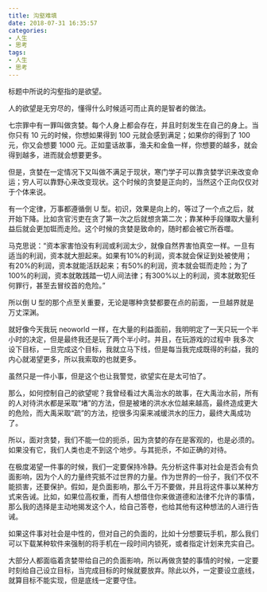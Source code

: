 ```yaml
---
title: 沟壑难填
date: 2018-07-31 16:35:57
categories:
- 人生
- 思考
tags:
- 人生
- 思考
---
```


标题中所说的沟壑指的是欲望。

人的欲望是无穷尽的，懂得什么时候适可而止真的是智者的做法。

<!-- more -->

七宗罪中有一罪叫做贪婪。每个人身上都会存在，并且时刻发生在自己的身上。当你只有 10 元的时候，你想如果得到 100 元就会感到满足；如果你的得到了 100 元，你又会想要 1000 元。正如童话故事，渔夫和金鱼一样，你想要的越多，就会得到越多，进而就会想要更多。

但是，贪婪在一定情况下又叫做不满足于现状，寒门学子可以靠贪婪学识来改变命运；穷人可以靠野心来改变现状。这个时候的贪婪是正向的，当然这个正向仅仅对于个体来说。

有一个定律，万事都遵循倒 U 型。初识，效果是向上的，等过了一个点之后，就开始下降。比如贪官污吏在贪了第一次之后就想贪第二次；靠某种手段赚取大量利益后就会更加铤而走险。这个时候的贪婪是致命的，随时都会被它所吞噬。

马克思说：“资本家害怕没有利润或利润太少，就像自然界害怕真空一样。一旦有适当的利润，资本就大胆起来。如果有10%的利润，资本就会保证到处被使用；有20%的利润，资本就能活跃起来；有50%的利润，资本就会铤而走险；为了100%的利润，资本就敢践踏一切人间法律；有300%以上的利润，资本就敢犯任何罪行，甚至去冒绞首的危险。”

所以倒 U 型的那个点至关重要，无论是哪种贪婪都要在点的前面，一旦越界就是万丈深渊。

就好像今天我玩 neoworld 一样，在大量的利益面前，我明明定了一天只玩一个半小时的决定，但是最终我还是玩了两个半小时。并且，在玩游戏的过程中 我多次设下目标，一旦完成这个目标，我就立马下线，但是每当我完成既得的利益，我的内心就渴望更多，所以我索取的也就更多。

虽然只是一件小事，但是这个也让我警觉，欲望实在是太可怕了。

那么，如何控制自己的欲望呢？我曾经看过大禹治水的故事，在大禹治水前，所有的人对待洪水都是采取“堵”的方法，但是被堵的洪水水位越来越高，最终造成更大的危险，而大禹采取“疏”的方法，挖很多沟渠来减缓洪水的压力，最终大禹成功了。

所以，面对贪婪，我们不能一位的扼杀，因为贪婪的存在是客观的，也是必须的。如果没有它，我们人类也走不到这个地步。与其扼杀，不如正确的对待。

在极度渴望一件事的时候，我们一定要保持冷静。先分析这件事对社会是否会有负面影响，因为个人的力量终究抵不过世界的力量。作为世界的一份子，我们不仅不能损害，还要保护。假如，是负面影响，那么千万不要做，并且将这件事以某种方式来告诫。比如，如果位高权重，而有人想借住你来做道德和法律不允许的事情，那么我的选择是主动地揭发这个人，给自己答卷，也给其他有这种想法的人进行告诫。

如果这件事对社会是中性的，但对自己的负面的，比如十分想要玩手机，那么我们可以下载某种软件来强制的将手机在一段时间内锁死，或者指定计划来充实自己。

大部分人都面临着贪婪带给自己的负面影响，所以再做贪婪的事情的时候，一定要时刻给自己设立目标，当完成目标的时候就要放弃。除此以外，一定要设立底线，就算目标不能实现，但是底线一定要守住。
